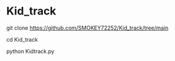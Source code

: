 # Kid_track
git clone https://github.com/SMOKEY72252/Kid_track/tree/main

cd Kid_track

python Kidtrack.py
